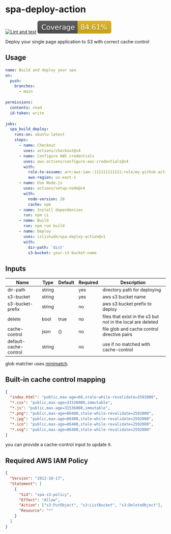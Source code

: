 # spa-deploy-action

[![Lint and test](https://github.com/islishude/spa-deploy-action/actions/workflows/ci.yml/badge.svg)](https://github.com/islishude/spa-deploy-action/actions/workflows/ci.yml)
![TestCoverage](./badges/coverage.svg)

Deploy your single page application to S3 with correct cache control

## Usage

```yaml
name: Build and deploy your spa
on:
  push:
    branches:
      - main

permissions:
  contents: read
  id-token: write

jobs:
  spa_build_deploy:
    runs-on: ubuntu-latest
    steps:
      - name: Checkout
        uses: actions/checkout@v4
      - name: Configure AWS credentials
        uses: aws-actions/configure-aws-credentials@v4
        with:
          role-to-assume: arn:aws:iam::111111111111:role/my-github-actions-role
          aws-region: us-east-1
      - name: Use Node.js
        uses: actions/setup-node@v4
        with:
          node-version: 20
          cache: npm
      - name: Install dependencies
        run: npm ci
      - name: Build
        run: npm run build
      - name: Deploy
        uses: islishude/spa-deploy-action@v1
        with:
          dir-path: 'dist'
          s3-bucket: your-s3-bucket-name
```

## Inputs

| Name                  | Type   | Default | Required | Description                                                 |
| --------------------- | ------ | ------- | -------- | ----------------------------------------------------------- |
| dir-path              | string |         | yes      | directory path for deploying                                |
| s3-bucket             | string |         | yes      | aws s3 bucket name                                          |
| s3-bucket-prefix      | string |         | no       | aws s3 bucket prefix to deploy                              |
| delete                | bool   | true    | no       | files that exist in the s3 but not in the local are deleted |
| cache-control         | json   | {}      | no       | file glob and cache control directive pairs                 |
| default-cache-control | string |         | no       | use if no matched with cache-control                        |

glob matcher uses [minimatch](https://github.com/isaacs/minimatch).

## Built-in cache control mapping

```json
{
  "index.html": "public,max-age=60,stale-while-revalidate=2592000",
  "*.css": "public,max-age=31536000,immutable",
  "*.js": "public,max-age=31536000,immutable",
  "*.png": "public,max-age=86400,stale-while-revalidate=2592000",
  "*.jpg": "public,max-age=86400,stale-while-revalidate=2592000",
  "*.ico": "public,max-age=86400,stale-while-revalidate=2592000",
  "*.svg": "public,max-age=86400,stale-while-revalidate=2592000"
}
```

you can provide a cache-control input to update it.

## Required AWS IAM Policy

```json
{
  "Version": "2012-10-17",
  "Statement": [
    {
      "Sid": "spa-s3-policy",
      "Effect": "Allow",
      "Action": ["s3:PutObject", "s3:ListBucket", "s3:DeleteObject"],
      "Resource": "*"
    }
  ]
}
```
